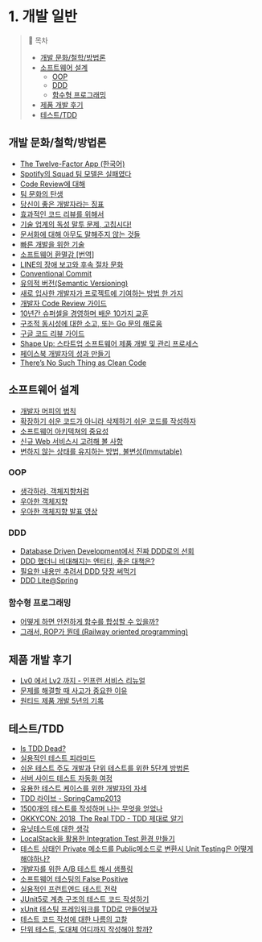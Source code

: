 # 1. 개발 일반

>📌 목차
>- [개발 문화/철학/방법론](#개발-문화철학방법론)
>- [소프트웨어 설계](#소프트웨어-설계)
>   - [OOP](#oop)
>   - [DDD](#ddd)
>   - [함수형 프로그래밍](#함수형-프로그래밍)
>- [제품 개발 후기](#제품-개발-후기)
>- [테스트/TDD](#테스트tdd)


## 개발 문화/철학/방법론
- [The Twelve-Factor App (한국어)](https://12factor.net/ko/)
- [Spotify의 Squad 팀 모델은 실패였다](https://www.jeremiahlee.com/posts/failed-squad-goals/)
- [Code Review에 대해](https://youtu.be/FJNV_qoRRks)
- [팀 문화의 탄생](https://techblog.woowahan.com/2677/)
- [당신이 좋은 개발자라는 징표](http://jhrogue.blogspot.com/2012/06/b.html)
- [효과적인 코드 리뷰를 위해서](https://engineering.linecorp.com/ko/blog/effective-codereview/)
- [기술 업계의 독성 말투 문제, 고칩시다!](https://edykim.com/ko/post/tech-has-a-toxic-tone-problem-lets-fix-it/)
- [문서화에 대해 아무도 말해주지 않는 것들](http://blog.weirdx.io/post/60414)
- [빠른 개발을 위한 기술](https://rinae.dev/posts/the-fine-art-of-fast-development-kr-1)
- [소프트웨어 환멸감 [번역]](https://muchtrans.com/translations/software-disenchantment.ko.html)
- [LINE의 장애 보고와 후속 절차 문화](https://engineering.linecorp.com/ko/blog/line-failure-reporting-and-follow-up-process-culture/)
- [Conventional Commit](https://www.conventionalcommits.org/en/v1.0.0/)
- [유의적 버전(Semantic Versioning)](https://semver.org/lang/ko/)
- [새로 입사한 개발자가 프로젝트에 기여하는 방법 한 가지](https://helloworld.kurly.com/blog/fix-style-with-command/)
- [개발자 Code Review 가이드](https://wnsgml972.github.io/devops/2020/05/17/CodeReview1/)
- [10년간 슈퍼셀을 경영하며 배운 10가지 교훈](http://masterfarseer.blogspot.com/2020/08/10-10.html)
- [구조적 동시성에 대한 소고, 또는 Go 문의 해로움](https://muchtrans.com/translations/notes-on-structured-concurrency-or-go-statement-considered-harmful.ko.html)
- [구글 코드 리뷰 가이드](https://google.github.io/eng-practices/review/reviewer/)
- [Shape Up: 스타트업 소프트웨어 제품 개발 및 관리 프로세스](https://blog.relate.kr/shape-up-relate/)
- [페이스북 개발자의 성과 만들기](https://blog.shiren.dev/2022-03-07)
- [There’s No Such Thing as Clean Code](https://www.steveonstuff.com/2022/01/27/no-such-thing-as-clean-code)


## 소프트웨어 설계
- [개발자 머피의 법칙](https://techblog.woowahan.com/2645/)
- [확장하기 쉬운 코드가 아니라 삭제하기 쉬운 코드를 작성하자](https://harfangk.github.io/2016/10/30/write-code-that-is-easy-to-delete-not-easy-to-extend-ko.html)
- [소프트웨어 아키텍쳐의 중요성](https://youtu.be/4E1BHTvhB7Y)
- [신규 Web 서비스시 고려해 볼 사항](http://kwonnam.pe.kr/wiki/web/%EC%8B%A0%EA%B7%9C%EC%84%9C%EB%B9%84%EC%8A%A4)
- [변하지 않는 상태를 유지하는 방법, 불변성(Immutable)](https://evan-moon.github.io/2020/01/05/what-is-immutable/)


### OOP
- [생각하라, 객체지향처럼](https://techblog.woowahan.com/2502/)
- [우아한 객체지향](https://www.slideshare.net/baejjae93/ss-150432699)
- [우아한 객체지향 발표 영상](https://youtu.be/dJ5C4qRqAgA)


### DDD
- [Database Driven Development에서 진짜 DDD로의 선회](https://helloworld.kurly.com/blog/road-to-ddd/)
- [DDD 했더니 비대해지는 엔티티, 좋은 대책은?](http://jaynewho.com/post/45)
- [필요한 내용만 추려서 DDD 당장 써먹기](https://www.popit.kr/%ED%95%84%EC%9A%94%ED%95%9C-%EB%82%B4%EC%9A%A9%EB%A7%8C-%EC%B6%94%EB%A0%A4%EC%84%9C-ddd-%EB%8B%B9%EC%9E%A5-%EC%8D%A8%EB%A8%B9%EA%B8%B0/)
- [DDD Lite@Spring](https://youtu.be/TdyOH1xZpT8)



### 함수형 프로그래밍
- [어떻게 하면 안전하게 함수를 합성할 수 있을까?](https://evan-moon.github.io/2020/01/27/safety-function-composition/)
- [그래서, ROP가 뭔데 (Railway oriented programming)](https://medium.com/@0e/%E1%84%80%E1%85%B3%E1%84%85%E1%85%A2%E1%84%89%E1%85%A5-rop%E1%84%80%E1%85%A1-%E1%84%86%E1%85%AF%E1%86%AB%E1%84%83%E1%85%A6-%E1%84%8A%E1%85%B5%E1%86%B8%E1%84%83%E1%85%A5%E1%86%A8%E1%84%8B%E1%85%A1-railway-oriented-programming-4e8070c04bda)

## 제품 개발 후기
- [Lv0 에서 Lv2 까지 - 인프런 서비스 리뉴얼](https://www.hyungjoo.me/4%EB%85%84%EC%9D%84-%EA%B8%B0%EB%8B%A4%EB%A6%B0-%EC%9D%B8%ED%94%84%EB%9F%B0-%EC%84%9C%EB%B9%84%EC%8A%A4-%EB%A6%AC%EB%89%B4%EC%96%BC-%EC%98%A4%ED%94%88)
- [문제를 해결할 때 사고가 중요한 이유](https://engineering.linecorp.com/ko/blog/think-differently-to-solve-problems/)
- [원티드 제품 개발 5년의 기록](https://medium.com/wantedjobs/%EC%9B%90%ED%8B%B0%EB%93%9C-%EC%A0%9C%ED%92%88-%EA%B0%9C%EB%B0%9C-5%EB%85%84%EC%9D%98-%EA%B8%B0%EB%A1%9D-d353b1231896)


## 테스트/TDD
- [Is TDD Dead?](https://martinfowler.com/articles/is-tdd-dead/)
- [실용적인 테스트 피라미드](https://www.integer.blog/practical-test-pyramid/)
- [쉬운 테스트 주도 개발과 단위 테스트를 위한 5단계 방법론](https://medium.com/@cmygray/%EB%B2%88%EC%97%AD-%EC%89%AC%EC%9A%B4-%ED%85%8C%EC%8A%A4%ED%8A%B8-%EC%A3%BC%EB%8F%84-%EA%B0%9C%EB%B0%9C%EA%B3%BC-%EB%8B%A8%EC%9C%84-%ED%85%8C%EC%8A%A4%ED%8A%B8%EB%A5%BC-%EC%9C%84%ED%95%9C-5%EB%8B%A8%EA%B3%84-%EB%B0%A9%EB%B2%95%EB%A1%A0-b82fea6c8d90)
- [서버 사이드 테스트 자동화 여정](https://engineering.linecorp.com/ko/blog/server-side-test-automation-journey-1/)
- [유용한 테스트 케이스를 위한 개발자의 자세](https://blog.shiren.dev/2020-06-15-%EC%9C%A0%EC%9A%A9%ED%95%9C%ED%85%8C%EC%8A%A4%ED%8A%B8%EC%BC%80%EC%9D%B4%EC%8A%A4%EB%A5%BC%EC%9C%84%ED%95%9C%EA%B0%9C%EB%B0%9C%EC%9E%90%EC%9D%98%EC%9E%90%EC%84%B8/)
- [TDD 라이브 - SpringCamp2013](https://youtu.be/AE7K-16dEjo?si=vQSTjVn7YdriEPUM)
- [1500개의 테스트를 작성하며 나는 무엇을 얻었나](https://medium.com/@minhyeok4dev/1500%EA%B0%9C-%ED%85%8C%EC%8A%A4%ED%8A%B8%EB%A5%BC-%EC%9E%91%EC%84%B1%ED%95%98%EB%A9%B0-%EB%82%98%EB%8A%94-%EB%AC%B4%EC%97%87%EC%9D%84-%EC%96%BB%EC%97%88%EB%82%98-62b9facd53d8)
- [OKKYCON: 2018  The Real TDD - TDD 제대로 알기](https://www.youtube.com/watch?v=Cz_a2gQp63c&list=PLhSAACiXcoKK318PRta9AmxgdkPB9q9Sm)
- [유닛테스트에 대한 생각](https://blog.outsider.ne.kr/1275)
- [LocalStack을 활용한 Integration Test 환경 만들기](http://woowabros.github.io/tools/2019/07/18/localstack-integration.html)
- [테스트 상태인 Private 메소드를 Public메소드로 변환시 Unit Testing은 어떻게 해야하나?](https://www.slipp.net/questions/253)
- [개발자를 위한 A/B 테스트 해시 샘플링](https://brunch.co.kr/@springboot/283)
- [소프트웨어 테스팅의 False Positive](https://gyuwon.github.io/blog/2018/12/19/false-positive-in-software-testing.html)
- [실용적인 프런트엔드 테스트 전략](https://youtu.be/q9d631Nl0_4?si=VFUolLIiEuqx_-nD)
- [JUnit5로 계층 구조의 테스트 코드 작성하기](https://johngrib.github.io/wiki/junit5-nested/)
- [xUnit 테스팅 프레임워크를 TDD로 만들어보자](https://www.youtube.com/live/tdKFZcZSJmg?si=MU-XZMThaYbo8lnC)
- [테스트 코드 작성에 대한 나름의 고찰](https://github.com/cheese10yun/blog-sample/blob/master/test-code/README.md)
- [단위 테스트, 도대체 어디까지 작성해야 할까?](https://medium.com/@lette1394/a187eb5b1753)
